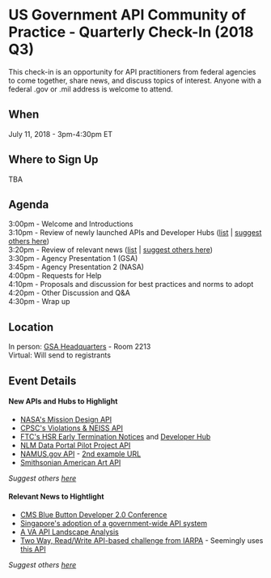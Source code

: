 
# US Government API Community of Practice - Quarterly Check-In (2018 Q3)

This check-in is an opportunity for API practitioners from federal agencies to come together, share news, and discuss topics of interest.  Anyone with a federal .gov or .mil address is welcome to attend.  

## When

July 11, 2018 - 3pm-4:30pm ET

## Where to Sign Up 

TBA

## Agenda 

3:00pm - Welcome and Introductions   
3:10pm - Review of newly launched APIs and Developer Hubs ([list](https://github.com/18F/wg-api/blob/18f-pages/quarterly-meetings/2018-q3.md#new-apis-and-hubs-to-highlight) | [suggest others here](https://github.com/18F/wg-api/issues/13))  
3:20pm - Review of relevant news ([list](https://github.com/18F/wg-api/blob/18f-pages/quarterly-meetings/2018-q3.md#relevant-news-to-hightlight) | [suggest others here](https://github.com/18F/wg-api/issues/14))  
3:30pm - Agency Presentation 1 (GSA)  
3:45pm - Agency Presentation 2 (NASA)  
4:00pm - Requests for Help   
4:10pm - Proposals and discussion for best practices and norms to adopt  
4:20pm - Other Discussion and Q&A  
4:30pm - Wrap up  

## Location 

In person: [GSA Headquarters]() - Room 2213  
Virtual:  Will send to registrants  


## Event Details 


#### New APIs and Hubs to Highlight

* [NASA's Mission Design API](https://ssd-api.jpl.nasa.gov/doc/mdesign.html)
* [CPSC's Violations & NEISS API](https://opendata.cpsc.gov/opendataApi/apidocs/api-guide)
* [FTC's HSR Early Termination Notices](https://www.ftc.gov/developer/api/v0/endpoints/hsr-early-termination-notices) and [Developer Hub](https://www.ftc.gov/developer)
* [NLM Data Portal Pilot Project API](https://datadiscovery.nlm.nih.gov/api/odata/v4/crzr-uvwg)
* [NAMUS.gov API](https://www.namus.gov/api/VehicleMakes) - [2nd example URL](https://www.namus.gov/api/CaseSets/NamUs/States)
* [Smithsonian American Art API](https://smithsonian.github.io/api-docs/#/SAAM)

_Suggest others [here](https://github.com/18F/wg-api/issues/13)_

#### Relevant News to Hightlight 

* [CMS Blue Button Developer 2.0 Conference](https://bluebutton.cms.gov/bb2dc18/)
* [Singapore's adoption of a government-wide API system](https://www.programmableweb.com/news/how-singapore-will-run-country-using-apis/else-where-web-case-study/2018/06/24)
* [A VA API Landscape Analysis](https://apievangelist.com/2018/06/18/va-lighthouse-landscape-analysis-and-roadmapping-project-report/)
* [Two Way, Read/Write API-based challenge from IARPA](https://www.iarpa.gov/challenges/gfchallenge.html) - Seemingly uses [this API](https://cultivatelabs.github.io/forecasts-api-docs/#questions-list)

_Suggest others [here](https://github.com/18F/wg-api/issues/14)_
